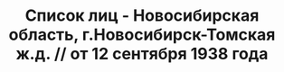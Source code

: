---
title: Список лиц - Новосибирская область, г.Новосибирск-Томская ж.д. // от 12 сентября
  1938 года
description: РГАСПИ, ф.17, т.10, оп.171, дело 418, лист 224
images:
- /disk/pictures/v10/17-171-418-224.jpg
- /disk/pictures/v10/17-171-418-225.jpg
- /disk/pictures/v10/17-171-418-226.jpg
- /disk/pictures/v10/17-171-418-227.jpg
- /disk/pictures/v10/17-171-418-228.jpg
- /disk/pictures/v10/17-171-418-229.jpg
---